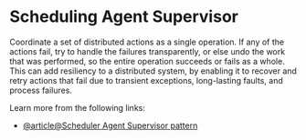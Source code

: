 # Scheduling Agent Supervisor

Coordinate a set of distributed actions as a single operation. If any of the actions fail, try to handle the failures transparently, or else undo the work that was performed, so the entire operation succeeds or fails as a whole. This can add resiliency to a distributed system, by enabling it to recover and retry actions that fail due to transient exceptions, long-lasting faults, and process failures.

Learn more from the following links:

- [@article@Scheduler Agent Supervisor pattern](https://learn.microsoft.com/en-us/azure/architecture/patterns/scheduler-agent-supervisor)